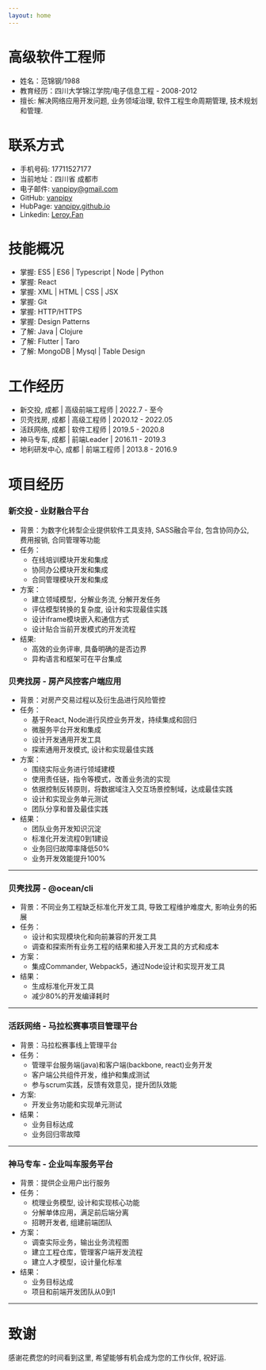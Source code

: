 ```yaml
---
layout: home
---
```


# 高级软件工程师
* 姓名：范锦钢/1988
* 教育经历：四川大学锦江学院/电子信息工程 - 2008-2012
* 擅长: 解决网络应用开发问题, 业务领域治理, 软件工程生命周期管理, 技术规划和管理.

# 联系方式
* 手机号码: 17711527177
* 当前地址：四川省 成都市
* 电子邮件: <vanpipy@gmail.com>
* GitHub: [vanpipy](https://github.com/vanpipy)
* HubPage: [vanpipy.github.io](https://vanpipy.github.io)
* Linkedin: [Leroy.Fan](https://www.linkedin.com/in/leroy-fan-8666b0200)

# 技能概况
* 掌握: ES5 | ES6 | Typescript | Node | Python
* 掌握: React
* 掌握: XML | HTML | CSS | JSX
* 掌握: Git
* 掌握: HTTP/HTTPS
* 掌握: Design Patterns
* 了解: Java | Clojure
* 了解: Flutter | Taro
* 了解: MongoDB | Mysql | Table Design

# 工作经历
* 新交投, 成都 | 高级前端工程师 | 2022.7 - 至今
* 贝壳找房, 成都 | 高级工程师 | 2020.12 - 2022.05
* 活跃网络, 成都 | 软件工程师 | 2019.5 - 2020.8 
* 神马专车, 成都 | 前端Leader | 2016.11 - 2019.3 
* 地利研发中心, 成都 | 前端工程师 | 2013.8 - 2016.9 

# 项目经历

### 新交投 - 业财融合平台
* 背景：为数字化转型企业提供软件工具支持, SASS融合平台, 包含协同办公, 费用报销, 合同管理等功能
* 任务：
  - 在线培训模块开发和集成
  - 协同办公模块开发和集成
  - 合同管理模块开发和集成
* 方案：
  - 建立领域模型，分解业务流, 分解开发任务
  - 评估模型转换的复杂度, 设计和实现最佳实践
  - 设计iframe模块嵌入和通信方式
  - 设计贴合当前开发模式的开发流程
* 结果:
  - 高效的业务评审, 具备明确的是否边界
  - 异构语言和框架可在平台集成

### 贝壳找房 - 房产风控客户端应用
* 背景：对房产交易过程以及衍生品进行风险管控
* 任务：
  - 基于React, Node进行风控业务开发，持续集成和回归
  - 微服务平台开发和集成
  - 设计开发通用开发工具
  - 探索通用开发模式, 设计和实现最佳实践
* 方案：
  - 围绕实际业务进行领域建模
  - 使用责任链，指令等模式，改善业务流的实现
  - 依据控制反转原则，将数据域注入交互场景控制域，达成最佳实践
  - 设计和实现业务单元测试
  - 团队分享和普及最佳实践
* 结果：
  - 团队业务开发知识沉淀
  - 标准化开发流程0到1建设
  - 业务回归故障率降低50%
  - 业务开发效能提升100%

---

### 贝壳找房 - @ocean/cli
* 背景：不同业务工程缺乏标准化开发工具, 导致工程维护难度大, 影响业务的拓展
* 任务：
  - 设计和实现模块化和向前兼容的开发工具
  - 调查和探索所有业务工程的结果和接入开发工具的方式和成本
* 方案：
  - 集成Commander, Webpack5，通过Node设计和实现开发工具
* 结果：
  - 生成标准化开发工具
  - 减少80%的开发编译耗时

---

### 活跃网络 - 马拉松赛事项目管理平台
* 背景：马拉松赛事线上管理平台
* 任务：
  - 管理平台服务端(java)和客户端(backbone, react)业务开发
  - 客户端公共组件开发，维护和集成测试
  - 参与scrum实践，反馈有效意见，提升团队效能
* 方案:
  - 开发业务功能和实现单元测试
* 结果：
  - 业务目标达成
  - 业务回归零故障

---

### 神马专车 - 企业叫车服务平台
* 背景：提供企业用户出行服务
* 任务：
  - 梳理业务模型, 设计和实现核心功能
  - 分解单体应用，满足前后端分离
  - 招聘开发者, 组建前端团队
* 方案：
  - 调查实际业务，输出业务流程图
  - 建立工程仓库，管理客户端开发流程
  - 建立人才模型，设计量化标准
* 结果：
  - 业务目标达成
  - 项目和前端开发团队从0到1

---

# 致谢
感谢花费您的时间看到这里, 希望能够有机会成为您的工作伙伴, 祝好运.
